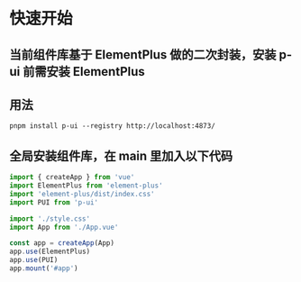 # 快速开始

## 当前组件库基于 ElementPlus 做的二次封装，安装 p-ui 前需安装 ElementPlus

## 用法

```shell
pnpm install p-ui --registry http://localhost:4873/
```

## 全局安装组件库，在 main 里加入以下代码

```js
import { createApp } from 'vue'
import ElementPlus from 'element-plus'
import 'element-plus/dist/index.css'
import PUI from 'p-ui'

import './style.css'
import App from './App.vue'

const app = createApp(App)
app.use(ElementPlus)
app.use(PUI)
app.mount('#app')
```
